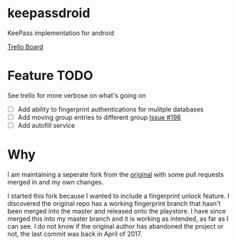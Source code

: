 # keepassdroid
KeePass implementation for android

[Trello Board](https://trello.com/b/q7gmt98H/keepassdroid)

# Feature TODO
See trello for more verbose on what's going on
- [ ] Add ability to fingerprint authentications for mulitple databases
- [ ] Add moving group entries to different group [Issue #198](https://github.com/bpellin/keepassdroid/issues/198)
- [ ] Add autofill service

# Why
I am maintaining a seperate fork from the [original](https://github.com/bpellin/keepassdroid) with some pull requests merged in and my own changes.

I started this fork because I wanted to include a fingerprint unlock feature. 
I discovered the original repo has a working fingerprint branch that hasn't been merged into the master and released onto the playstore.
I have since merged this into my master branch and it is working as intended, as far as I can see. 
I do not know if the original author has abandoned the project or not, the last commit was back in April of 2017.
